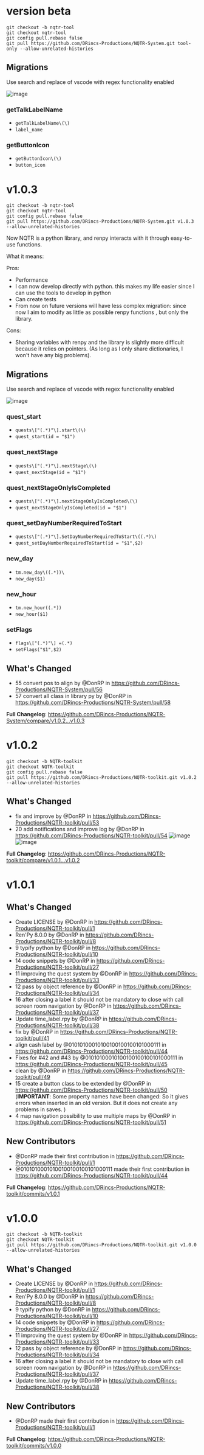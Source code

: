 # version beta

```shell
git checkout -b nqtr-tool
git checkout nqtr-tool
git config pull.rebase false
git pull https://github.com/DRincs-Productions/NQTR-System.git tool-only --allow-unrelated-histories

```


## Migrations

Use search and replace of vscode with regex functionality enabled

![image](https://user-images.githubusercontent.com/67595890/224504331-1f546922-5673-4fa9-8cc7-e3fc4e671305.png)

### getTalkLabelName

* `getTalkLabelName\(\)`
* `label_name`

### getButtonIcon

* `getButtonIcon\(\)`
* `button_icon`

# v1.0.3

```shell
git checkout -b nqtr-tool
git checkout nqtr-tool
git config pull.rebase false
git pull https://github.com/DRincs-Productions/NQTR-System.git v1.0.3 --allow-unrelated-histories

```

Now NQTR is a python library, and renpy interacts with it through easy-to-use functions.

What it means:

Pros:

* Performance
* I can now develop directly with python. this makes my life easier since I can use the tools to develop in python
* Can create tests
* From now on future versions will have less complex migration: since now I aim to modify as little as possible renpy functions , but only the library.

Cons:

* Sharing variables with renpy and the library is slightly more difficult because it relies on pointers. (As long as I only share dictionaries, I won't have any big problems).

## Migrations

Use search and replace of vscode with regex functionality enabled

![image](https://user-images.githubusercontent.com/67595890/224504331-1f546922-5673-4fa9-8cc7-e3fc4e671305.png)

### quest_start

* `quests\["(.*)"\].start\(\)`
* `quest_start(id = "$1")`

### quest_nextStage

* `quests\["(.*)"\].nextStage\(\)`
* `quest_nextStage(id = "$1")`

### quest_nextStageOnlyIsCompleted

* `quests\["(.*)"\].nextStageOnlyIsCompleted\(\)`
* `quest_nextStageOnlyIsCompleted(id = "$1")`

### quest_setDayNumberRequiredToStart

* `quests\["(.*)"\].SetDayNumberRequiredToStart\((.*)\)`
* `quest_setDayNumberRequiredToStart(id = "$1",$2)`

### new_day

* `tm.new_day\((.*))\`
* `new_day($1)`

### new_hour

* `tm.new_hour((.*))`
* `new_hour($1)`

### setFlags

* `flags\["(.*)"\] =(.*)`
* `setFlags("$1",$2)`

## What's Changed

* 55 convert pos to align by @DonRP in <https://github.com/DRincs-Productions/NQTR-System/pull/56>
* 57 convert all class in library py by @DonRP in <https://github.com/DRincs-Productions/NQTR-System/pull/58>

**Full Changelog**: <https://github.com/DRincs-Productions/NQTR-System/compare/v1.0.2...v1.0.3>

# v1.0.2

```shell
git checkout -b NQTR-toolkit
git checkout NQTR-toolkit
git config pull.rebase false
git pull https://github.com/DRincs-Productions/NQTR-toolkit.git v1.0.2 --allow-unrelated-histories

```

## What's Changed

* fix and improve by @DonRP in <https://github.com/DRincs-Productions/NQTR-toolkit/pull/53>
* 20 add notifications and improve log by @DonRP in <https://github.com/DRincs-Productions/NQTR-toolkit/pull/54>
![image](https://user-images.githubusercontent.com/67595890/198825289-292df3da-8143-4fbf-a686-24e42c744d8c.png)
![image](https://user-images.githubusercontent.com/67595890/198825291-1cf9be09-a074-49dd-9c40-8741f93dbeda.png)

**Full Changelog**: <https://github.com/DRincs-Productions/NQTR-toolkit/compare/v1.0.1...v1.0.2>

# v1.0.1

## What's Changed

* Create LICENSE by @DonRP in <https://github.com/DRincs-Productions/NQTR-toolkit/pull/1>
* Ren'Py 8.0.0 by @DonRP in <https://github.com/DRincs-Productions/NQTR-toolkit/pull/8>
* 9 typify python by @DonRP in <https://github.com/DRincs-Productions/NQTR-toolkit/pull/10>
* 14 code snippets by @DonRP in <https://github.com/DRincs-Productions/NQTR-toolkit/pull/27>
* 11 improving the quest system by @DonRP in <https://github.com/DRincs-Productions/NQTR-toolkit/pull/33>
* 12 pass by object reference by @DonRP in <https://github.com/DRincs-Productions/NQTR-toolkit/pull/34>
* 16 after closing a label it should not be mandatory to close with call screen room navigation by @DonRP in <https://github.com/DRincs-Productions/NQTR-toolkit/pull/37>
* Update time_label.rpy by @DonRP in <https://github.com/DRincs-Productions/NQTR-toolkit/pull/38>
* fix by @DonRP in <https://github.com/DRincs-Productions/NQTR-toolkit/pull/41>
* align cash label by @01010100010100100100100101000111 in <https://github.com/DRincs-Productions/NQTR-toolkit/pull/44>
* Fixes for #42 and #43 by @01010100010100100100100101000111 in <https://github.com/DRincs-Productions/NQTR-toolkit/pull/45>
* clean by @DonRP in <https://github.com/DRincs-Productions/NQTR-toolkit/pull/49>
* 15 create a button class to be extended by @DonRP in <https://github.com/DRincs-Productions/NQTR-toolkit/pull/50>  (**IMPORTANT**: Some property names have been changed: So it gives errors when inserted in an old version. But it does not create any problems in saves.   )
* 4 map navigation possibility to use multiple maps by @DonRP in <https://github.com/DRincs-Productions/NQTR-toolkit/pull/51>

## New Contributors

* @DonRP made their first contribution in <https://github.com/DRincs-Productions/NQTR-toolkit/pull/1>
* @01010100010100100100100101000111 made their first contribution in <https://github.com/DRincs-Productions/NQTR-toolkit/pull/44>

**Full Changelog**: <https://github.com/DRincs-Productions/NQTR-toolkit/commits/v1.0.1>

# v1.0.0

```shell
git checkout -b NQTR-toolkit
git checkout NQTR-toolkit
git pull https://github.com/DRincs-Productions/NQTR-toolkit.git v1.0.0 --allow-unrelated-histories

```

## What's Changed

* Create LICENSE by @DonRP in <https://github.com/DRincs-Productions/NQTR-toolkit/pull/1>
* Ren'Py 8.0.0 by @DonRP in <https://github.com/DRincs-Productions/NQTR-toolkit/pull/8>
* 9 typify python by @DonRP in <https://github.com/DRincs-Productions/NQTR-toolkit/pull/10>
* 14 code snippets by @DonRP in <https://github.com/DRincs-Productions/NQTR-toolkit/pull/27>
* 11 improving the quest system by @DonRP in <https://github.com/DRincs-Productions/NQTR-toolkit/pull/33>
* 12 pass by object reference by @DonRP in <https://github.com/DRincs-Productions/NQTR-toolkit/pull/34>
* 16 after closing a label it should not be mandatory to close with call screen room navigation by @DonRP in <https://github.com/DRincs-Productions/NQTR-toolkit/pull/37>
* Update time_label.rpy by @DonRP in <https://github.com/DRincs-Productions/NQTR-toolkit/pull/38>

## New Contributors

* @DonRP made their first contribution in <https://github.com/DRincs-Productions/NQTR-toolkit/pull/1>

**Full Changelog**: <https://github.com/DRincs-Productions/NQTR-toolkit/commits/v1.0.0>
